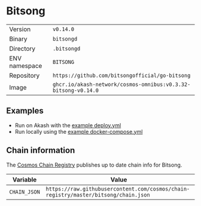 # Bitsong

| | |
|---|---|
|Version|`v0.14.0`|
|Binary|`bitsongd`|
|Directory|`.bitsongd`|
|ENV namespace|`BITSONG`|
|Repository|`https://github.com/bitsongofficial/go-bitsong`|
|Image|`ghcr.io/akash-network/cosmos-omnibus:v0.3.32-bitsong-v0.14.0`|

## Examples

- Run on Akash with the [example deploy.yml](./deploy.yml)
- Run locally using the [example docker-compose.yml](./docker-compose.yml)

## Chain information

The [Cosmos Chain Registry](https://github.com/cosmos/chain-registry) publishes up to date chain info for Bitsong.

|Variable|Value|
|---|---|
|`CHAIN_JSON`|`https://raw.githubusercontent.com/cosmos/chain-registry/master/bitsong/chain.json`|
